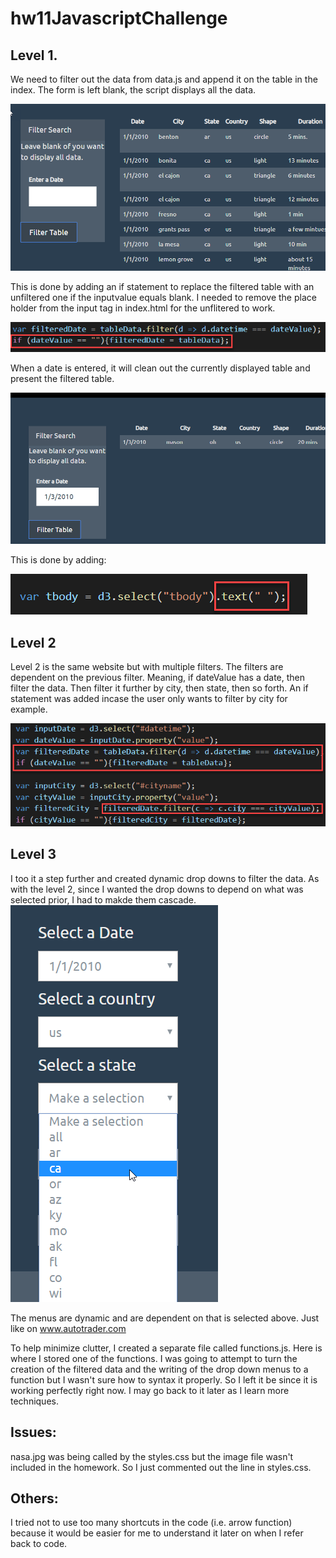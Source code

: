 # hw11JavascriptChallenge

## Level 1.  

We need to filter out the data from data.js and append it on the table in the index.  The form is left blank, the script displays all the data. 

![](UFO-level-1/static/images/no_filter.png)

This is done by adding an if statement to replace the filtered table with an unfiltered one if the inputvalue equals blank. 
I needed to remove the place holder from the input tag in index.html for the unflitered to work. 

![](UFO-level-1/static/images/clear_filter.png)

When a date is entered, it will clean out the currently displayed table and present the filtered table. 

![](UFO-level-1/static/images/filtered.png)

This is done by adding:  

![](UFO-level-1/static/images/clear.png)


## Level 2

Level 2 is the same website but with multiple filters.  The filters are dependent on the previous filter.  Meaning, if dateValue has a date, then filter the data.  Then filter it further by city, then state, then so forth.  An if statement was added incase the user only wants to filter by city for example.  

![](UFO-level-2/static/images/filter_a_filter.png)

## Level 3

I too it a step further and created dynamic drop downs to filter the data.  As with the level 2, since I wanted the drop downs to depend on what was selected prior, I had to makde them cascade.  
![](UFO-level-3/static/images/dropdown.png)

The menus are dynamic and are dependent on that is selected above.  Just like on www.autotrader.com 

To help minimize clutter, I created a separate file called functions.js.  Here is where I stored one of the functions.  I was going to attempt to turn the creation of the filtered data and the writing of the drop down menus to a function but I wasn't sure how to syntax it properly.  So I left it be since it is working perfectly right now.  I may go back to it later as I learn more techniques. 

## Issues: 
nasa.jpg was being called by the styles.css but the image file wasn't included in the homework.  So I just commented out the line in styles.css.  

## Others:

I tried not to use too many shortcuts in the code (i.e. arrow function) because it would be easier for me to understand it later on when I refer back to code.  
